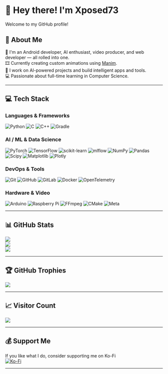 # 👋 Hey there! I'm Xposed73

Welcome to my GitHub profile!

## 💫 About Me
🎯 I'm an Android developer, AI enthusiast, video producer, and web developer — all rolled into one.<br>
🎞️ Currently creating custom animations using [Manim](https://www.manim.community/).<br>
🧠 I work on AI-powered projects and build intelligent apps and tools.<br>
💻 Passionate about full-time learning in Computer Science.<br>

---

## 💻 Tech Stack

### Languages & Frameworks
![Python](https://img.shields.io/badge/python-3670A0?style=for-the-badge&logo=python&logoColor=ffdd54)
![C](https://img.shields.io/badge/c-%2300599C.svg?style=for-the-badge&logo=c&logoColor=white)
![C++](https://img.shields.io/badge/c++-%2300599C.svg?style=for-the-badge&logo=c%2B%2B&logoColor=white)
![Gradle](https://img.shields.io/badge/Gradle-02303A.svg?style=for-the-badge&logo=Gradle&logoColor=white)

### AI / ML & Data Science
![PyTorch](https://img.shields.io/badge/PyTorch-%23EE4C2C.svg?style=for-the-badge&logo=PyTorch&logoColor=white)
![TensorFlow](https://img.shields.io/badge/TensorFlow-%23FF6F00.svg?style=for-the-badge&logo=TensorFlow&logoColor=white)
![scikit-learn](https://img.shields.io/badge/scikit--learn-%23F7931E.svg?style=for-the-badge&logo=scikit-learn&logoColor=white)
![mlflow](https://img.shields.io/badge/mlflow-%23d9ead3.svg?style=for-the-badge&logo=numpy&logoColor=blue)
![NumPy](https://img.shields.io/badge/numpy-%23013243.svg?style=for-the-badge&logo=numpy&logoColor=white)
![Pandas](https://img.shields.io/badge/pandas-%23150458.svg?style=for-the-badge&logo=pandas&logoColor=white)
![Scipy](https://img.shields.io/badge/SciPy-%230C55A5.svg?style=for-the-badge&logo=scipy&logoColor=white)
![Matplotlib](https://img.shields.io/badge/Matplotlib-%23ffffff.svg?style=for-the-badge&logo=Matplotlib&logoColor=black)
![Plotly](https://img.shields.io/badge/Plotly-%233F4F75.svg?style=for-the-badge&logo=plotly&logoColor=white)

### DevOps & Tools
![Git](https://img.shields.io/badge/git-%23F05033.svg?style=for-the-badge&logo=git&logoColor=white)
![GitHub](https://img.shields.io/badge/github-%23121011.svg?style=for-the-badge&logo=github&logoColor=white)
![GitLab](https://img.shields.io/badge/gitlab-%23181717.svg?style=for-the-badge&logo=gitlab&logoColor=white)
![Docker](https://img.shields.io/badge/docker-%230db7ed.svg?style=for-the-badge&logo=docker&logoColor=white)
![OpenTelemetry](https://img.shields.io/badge/OpenTelemetry-FFFFFF?&style=for-the-badge&logo=opentelemetry&logoColor=black)

### Hardware & Video
![Arduino](https://img.shields.io/badge/-Arduino-00979D?style=for-the-badge&logo=Arduino&logoColor=white)
![Raspberry Pi](https://img.shields.io/badge/-Raspberry_Pi-C51A4A?style=for-the-badge&logo=Raspberry-Pi)
![FFmpeg](https://img.shields.io/badge/FFmpeg-%23171717.svg?logo=ffmpeg&style=for-the-badge&labelColor=171717&logoColor=5cb85c)
![CMake](https://img.shields.io/badge/CMake-%23008FBA.svg?style=for-the-badge&logo=cmake&logoColor=white)
![Meta](https://img.shields.io/badge/Meta-%230467DF.svg?style=for-the-badge&logo=Meta&logoColor=white)

---

## 📊 GitHub Stats

![](https://github-readme-stats.vercel.app/api?username=xposed73&theme=dark&hide_border=false&include_all_commits=true&count_private=true)<br/>
![](https://github-readme-streak-stats.herokuapp.com/?user=xposed73&theme=dark&hide_border=false)<br/>
![](https://github-readme-stats.vercel.app/api/top-langs/?username=xposed73&theme=dark&hide_border=false&include_all_commits=true&count_private=true&layout=compact)

---

## 🏆 GitHub Trophies

![](https://github-profile-trophy.vercel.app/?username=xposed73&theme=radical&no-frame=false&no-bg=true&margin-w=4)

---

## 📈 Visitor Count
[![](https://visitcount.itsvg.in/api?id=xposed73&icon=0&color=0)](https://visitcount.itsvg.in)

---

## 💰 Support Me

If you like what I do, consider supporting me on Ko-Fi  
[![Ko-Fi](https://img.shields.io/badge/Ko--fi-F16061?style=for-the-badge&logo=ko-fi&logoColor=white)](https://ko-fi.com/xposed73)

---
